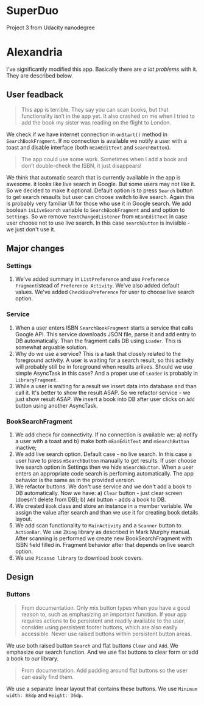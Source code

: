 # SuperDuo
Project 3 from Udacity nanodegree

# Alexandria
I've significantly modified this app. Basically there are *a lot problems* with it. They are described below. 
## User feadback
> This app is terrible. They say you can scan books, but that functionality isn’t in the app yet. It also crashed on me when I tried to add the book my sister was reading on the flight to London.

We check if we have internet connection in `onStart()` method in `SearchBookFragment`. If no connection is available we notify a user with a toast and disable interface (both `mEanEditText` and `searchButton`).

> The app could use some work. Sometimes when I add a book and don’t double-check the ISBN, it just disappears!

We think that automatic search that is currently available in the app is awesome. it looks like live search in Google. But some users may not like it. So we decided to make it optional. Default option is to press `Search` button to get search resaults but user can choose switch to live search. Again this is probably very familiar UI for those who use it in Google search.
We add boolean `isLiveSearch` variable to `SearchBookFragment` and and option to `Settings`. So we remove `TextChangedListener` from `mEanEditText` in case user choose not to use live search. In this case `searchButton` is invisible - we just don't use it.

## Major changes
### Settings      
1. We've added summary in `ListPreference` and use `Preference Fragment`istead of `Preference Activity`. We've also added default values. We've added `CheckBoxPreference` for user to choose live search option.

### Service
1. When a user enters ISBN `SearchBookFragment` starts a service that calls Google API. This service downloads JSON file, parse it and add entry to DB automatically. Than the fragment calls DB using `Loader`. This is somewhat arguable solution.
2. Why do we use a service? This is a task that closely related to the foreground activity. A user is waiting for a search result, so this activity will probably still be in foreground when results ariives. Should we use simple AsyncTask in this case? And a proper use of `Loader` is probably in `LibraryFragment`.
3. While a user is waiting for a result we insert data into database and than call it. It's better to show the result ASAP. So we refactor service - we just show result ASAP. We insert a book into DB after user clicks on `Add` button using another AsyncTask. 

### BookSearchFragment
1. We add check for connectivity. If no connection is available we: a) notify a user with a toast and b) make both `mEanEditText` and `mSearchButton` inactive;
2. We add live search option. Default case - no live search. In this case a user have to press `mSearchButton` manually to get results. If user choose live search option in Settings then we hide `mSearchButton`. When a user enters an appropriate code search is perfoming automatically. The app behavior is the same as in the provided version.
3. We refactor buttons. We don't use service and we don't add a book to DB automatically. Now we have: a) `Clear` button - just clear screen (doesn't delete from DB); b) `Add` button - adds a book to DB.
4. We created `Book` class and store an instance in a member variable. We assign the value after search and than we use it for creating book details layout.
5. We add scan functionality to `MainActivity` and a `Scanner` button to `ActionBar`. We use `ZXing` library as described in Mark Murphy manual. After scanning is performed we create new BookSearchFragment with ISBN field filled in. Fragment behavior after that depends on live search option.
6. We use `Picasso library` to download book covers.

## Design
### Buttons
> From documentation. Only mix button types when you have a good reason to, such as emphasizing an important function. If your app requires actions to be persistent and readily available to the user, consider using persistent footer buttons, which are also easily accessible. Never use raised buttons within persistent button areas.

We use both raised button `Search` and flat buttons `Clear` and `Add`. We emphasize our search function. And we use flat buttons to clear form or add a book to our library.  

> From documentation. Add padding around flat buttons so the user can easily find them. 

We use a separate linear layout that contains these buttons. We use `Minimum width: 88dp` and `Height: 36dp`.



